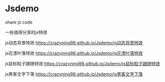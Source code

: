 # Jsdemo
share js code



一些值得分享的js特效

js动态背景特效
https://crazyning98.github.io/Jsdemo/js动态背景特效

js花漂叶落特效
https://crazyning98.github.io/Jsdemo/js花漂叶落特效

js鼠标粒子跟随特效
https://crazyning98.github.io/Jsdemo/js鼠标粒子跟随特效

js黑客文字下落
https://crazyning98.github.io/Jsdemo/js黑客文字下落


